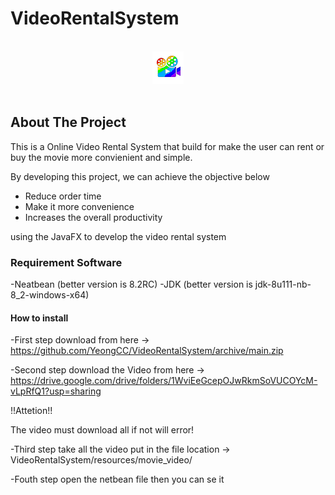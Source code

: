 # VideoRentalSystem

<br />
<div align="center">
  <a href="https://github.com/YeongCC/VideoRentalSystem"><img src="resources/small.png" alt="Forks Badge"/></a>
</div>
<br />

## About The Project

This is a Online Video Rental System that build for make the user can rent or buy the movie more convienient and simple. 

By developing this project, we can achieve the objective below
-	Reduce order time
-	Make it more convenience 
-	Increases the overall productivity

using the JavaFX to develop the video rental system

### Requirement Software
-Neatbean (better version is 8.2RC)
-JDK (better version is jdk-8u111-nb-8_2-windows-x64)

#### How to install
-First step download from here -> https://github.com/YeongCC/VideoRentalSystem/archive/main.zip

-Second step download the Video from here -> https://drive.google.com/drive/folders/1WviEeGcepOJwRkmSoVUCOYcM-vLpRfQ1?usp=sharing

  !!Attetion!!
  
  The video must download all if not will error!

-Third step take all the video put in the file location -> VideoRentalSystem/resources/movie_video/

-Fouth step open the netbean file then you can se it
